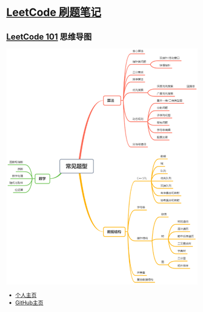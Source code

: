 # [LeetCode 刷题笔记](https://github.com/unilinu/Code101/)


## [LeetCode 101](https://github.com/changgyhub/leetcode_101) 思维导图

![overview](overview.png)



- [个人主页](https://unilinu.github.io/)
- [GitHub主页](https://github.com/unilinu)
